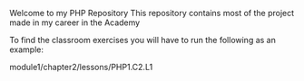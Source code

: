 Welcome to my PHP Repository
This repository contains most of the project made in my career in the Academy 

To find the classroom exercises you will have to run the following as an example:

module1/chapter2/lessons/PHP1.C2.L1



